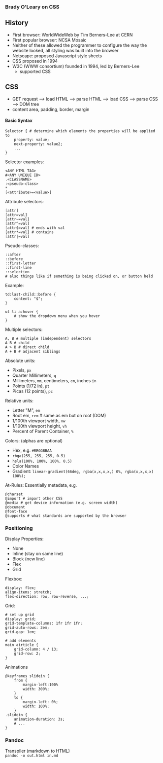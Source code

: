 ### Brady O'Leary on CSS

## History
- First browser: WorldWideWeb by Tim Berners-Lee at CERN  
- First popular browser: NCSA Mosaic 
- Neither of these allowed the programmer to configure the way the website looked, all styling was built into the browser
- Netscape: proposed Javascript style sheets
- CSS proposed in 1994
- W3C (WWW consortium) founded in 1994, led by Berners-Lee
    - supported CSS

## CSS
- GET request --> load HTML --> parse HTML --> load CSS --> parse CSS --> DOM tree
- content area, padding, border, margin 

#### Basic Syntax
```
Selector { # determine which elements the properties will be applied to
    property: value;
    next-property: value2;
    ...
}
```
Selector examples:
```
<ANY HTML TAG>
#<ANY UNIQUE ID>
.<CLASSNAME>
:<pseudo-class>
*
[<attribute>=<value>]
```

Attribute selectors:
```
[attr]
[attr=val]
[attr~=val]
[attr^=val]
[attr$=val] # ends with val
[attr*=val] # contains
[attr|=val]
```

Pseudo-classes:
```
::after
::before
::first-letter
::first-line
::selection
# also things like if something is being clicked on, or button held
```
Example: 
```
td:last-child::before {
    content: "$";
}

ul li a:hover {
    # show the dropdown menu when you hover
}
```

Multiple selectors:
```
A, B # multiple (independent) selectors
A B # child
A > B # direct child
A + B # adjacent siblings
```

Absolute units:
- Pixels, `px`
- Quarter Millimeters, `q`
- Millimeters, `mm`, centimeters, `cm`, inches `in`
- Points (1/72 in), `pt`
- Picas (12 points), `pc`

Relative units:
- Letter "M", `em`
- Root em, `rem` # same as em but on root (DOM)
- 1/100th viewport width, `vw`
- 1/100th viewport height, `vh`
- Percent of Parent Container, `%`

Colors:
(alphas are optional)
- Hex, e.g. `#RRGGBBAA`
- `rbga(255, 255, 255, 0.5)`
- `hsla(100%, 100%, 100%, 0.5)`
- Color Names
- Gradient: `linear-gradient(66deg, rgba(x,x,x,x,) 0%, rgba(x,x,x,x) 100%);`

At-Rules:
Essentially metadata, e.g.
```
@charset
@import # import other CSS
@media # get device information (e.g. screen width)
@document
@font-face
@supports # what standards are supported by the browser
```

### Positioning
Display Properties:
- None
- Inline (stay on same line)
- Block (new line)
- Flex
- Grid

Flexbox:
```
display: flex;
align-items: stretch;
flex-direction: row, row-reverse, ...;
```

Grid:
```
# set up grid
display: grid;
grid-template-columns: 1fr 1fr 1fr;
grid-auto-rows: 3em;
grid-gap: 1em;

# add elements
main airticle {
    grid-column: 4 / 13;
    grid-row: 2;
}
```

Animations
```
@keyframes slidein {
    from {
        margin-left:100%
        width: 300%;
    }
    to {
        margin-left: 0%;
        width: 100%;
    }
.slidein {
    animation-duration: 3s;
    # ...
}
```

### Pandoc
Transpiler (markdown to HTML)  
`pandoc -o out.html in.md`
